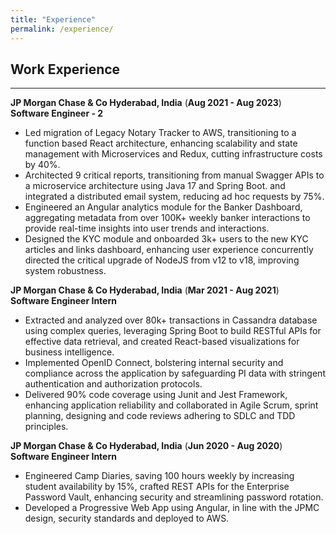 ```yaml
---
title: "Experience"
permalink: /experience/
---
```


## Work Experience
---
**JP Morgan Chase & Co Hyderabad, India**                                                                                                                            (__Aug 2021 - Aug 2023__)   
**Software Engineer - 2**   
- Led migration of Legacy Notary Tracker to AWS, transitioning to a function based React architecture, enhancing scalability and state management with Microservices and Redux, cutting infrastructure costs by 40%.
- Architected 9 critical reports, transitioning from manual Swagger APIs to a microservice architecture using Java 17 and Spring Boot. and integrated a distributed email system, reducing ad hoc requests by 75%.
- Engineered an Angular analytics module for the Banker Dashboard, aggregating metadata from over 100K+ weekly banker interactions to provide real-time insights into user trends and interactions.
- Designed the KYC module and onboarded 3k+ users to the new KYC articles and links dashboard, enhancing user experience concurrently directed the critical upgrade of NodeJS from v12 to v18, improving system robustness.



**JP Morgan Chase & Co Hyderabad, India**                                                                                                                            (__Mar 2021 - Aug 2021__)   
**Software Engineer Intern**   

- Extracted and analyzed over 80k+ transactions in Cassandra database using complex queries, leveraging Spring Boot to build RESTful APIs for effective data retrieval, and created React-based visualizations for business intelligence.
- Implemented OpenID Connect, bolstering internal security and compliance across the application by safeguarding PI data with stringent authentication and authorization protocols.
- Delivered 90% code coverage using Junit and Jest Framework, enhancing application reliability and collaborated in Agile Scrum, sprint planning, designing and code reviews adhering to SDLC and TDD principles.


**JP Morgan Chase & Co Hyderabad, India**                                                                                                                            (__Jun 2020 - Aug 2020__)  
**Software Engineer Intern**  

- Engineered Camp Diaries, saving 100 hours weekly by increasing student availability by 15%, crafted REST APIs for the Enterprise Password Vault, enhancing security and streamlining password rotation.
- Developed a Progressive Web App using Angular, in line with the JPMC design, security standards and deployed to AWS.
